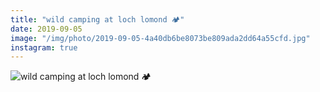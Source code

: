```yaml
---
title: "wild camping at loch lomond 🏕"
date: 2019-09-05
image: "/img/photo/2019-09-05-4a40db6be8073be809ada2dd64a55cfd.jpg"
instagram: true
---
```


![wild camping at loch lomond 🏕](/img/photo/2019-09-05-4a40db6be8073be809ada2dd64a55cfd.jpg)
